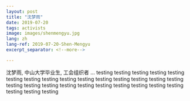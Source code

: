 ```yaml
---
layout: post
title: "沈梦雨"
date: 2019-07-20
tags: activists
image: images/shenmengyu.jpg
lang: zh
lang-ref: 2019-07-20-Shen-Mengyu
excerpt_separator: <!--more-->

---
```


沈梦雨, 中山大学毕业生, 工会组织者 ...
testing testing testing testing testing testing testing testing testing testing testing testing testing testing testing testing testing testing testing testing testing testing testing testing testing testing testing testing 
